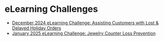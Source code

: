# eLearning Challenges

* [December 2024 eLearning Challenge: Assisting Customers with Lost & Delayed Holiday Orders](https://github.com/nachocinalli/elearning-challenges/blob/master/elearningacademy/12-2024/README.md)
* [January 2025 eLearning Challenge: Jewelry Counter Loss Prevention](https://github.com/nachocinalli/elearning-challenges/blob/master/elearningacademy/01-2025/README.md)
